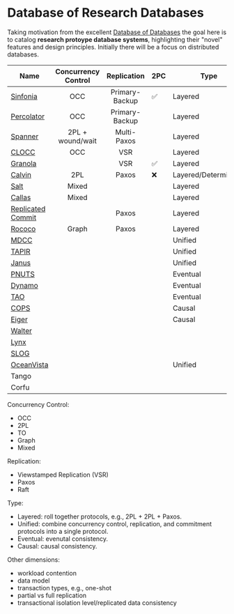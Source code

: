 # Database of Research Databases

Taking motivation from the excellent [Database of Databases](https://dbdb.io/) the goal here is to catalog **research protoype database systems**, highlighting their "novel" features and design principles.
Initially there will be a focus on distributed databases.

| Name                                                               | Concurrency Control  | Replication      | 2PC   | Type                  |
| -----------                                                        | :------------------: | :--------------: | ----- | ----------            |
| [Sinfonia](https://github.com/jackwaudby/dbordb/blob/main/sinfonia.md)                                                          | OCC                  | Primary-Backup   | ✅    | Layered               |]
| [Percolator](https://github.com/jackwaudby/dbordb/blob/main/percolator.md)                                                         | OCC                  | Primary-Backup   |       | Layered               |
| [Spanner](https://github.com/jackwaudby/dbordb/blob/main/spanner.md)                                                           | 2PL + wound/wait     | Multi-Paxos      |       | Layered               |
| [CLOCC](https://github.com/jackwaudby/dbordb/blob/main/clocc.md)   | OCC                  | VSR              |       | Layered               |
| [Granola](https://github.com/jackwaudby/dbordb/blob/main/granola.md)                                                       |                      | VSR              | ✅    | Layered               |
| [Calvin](https://github.com/jackwaudby/dbordb/blob/main/calvin.md) | 2PL                  | Paxos            | ❌    | Layered/Deterministic |
| [Salt](https://github.com/jackwaudby/dbordb/blob/main/salt.md)                                                             | Mixed                |                  |       | Layered               |
| [Callas](https://github.com/jackwaudby/dbordb/blob/main/callas.md)                                                               | Mixed                |                  |       | Layered               |
| [Replicated Commit](https://github.com/jackwaudby/dbordb/blob/main/rep_commit.md)                                                    |                      | Paxos            |       | Layered               |
| [Rococo](https://github.com/jackwaudby/dbordb/blob/main/rococo.md)                                                               | Graph                | Paxos            |       | Layered               |
| [MDCC](https://github.com/jackwaudby/dbordb/blob/main/mdcc.md)                                                                 |                      |                  |       | Unified               |
| [TAPIR](https://github.com/jackwaudby/dbordb/blob/main/tapir.md)                                                                |                      |                  |       | Unified               |
| [Janus](https://github.com/jackwaudby/dbordb/blob/main/janus.md)   |                      |                  |       | Unified               |
| [PNUTS](https://github.com/jackwaudby/dbordb/blob/main/pnuts.md)                                                              |                      |                  |       | Eventual              |
| [Dynamo](https://github.com/jackwaudby/dbordb/blob/main/dynamo.md)                                                              |                      |                  |       | Eventual              |
| [TAO](https://github.com/jackwaudby/dbordb/blob/main/tao.md)                                                                 |                      |                  |       | Eventual              |
| [COPS](https://github.com/jackwaudby/dbordb/blob/main/cops.md)                                                               |                      |                  |       | Causal                |
| [Eiger](https://github.com/jackwaudby/dbordb/blob/main/eiger.md)                                                               |                      |                  |       | Causal                |
| [Walter](https://github.com/jackwaudby/dbordb/blob/main/walter.md)                                                              |                      |                  |       |                       |
| [Lynx](https://github.com/jackwaudby/dbordb/blob/main/lynx.md)                                                                |                      |                  |       |                       |
| [SLOG](https://github.com/jackwaudby/dbordb/blob/main/slog.md)                                                                |                      |                  |       |                       |
| [OceanVista](https://github.com/jackwaudby/dbordb/blob/main/oceanvista.md)                                                          |                      |                  |       | Unified               |
| Tango |||||
| Corfu |||||

Concurrency Control:
+ OCC
+ 2PL
+ TO
+ Graph
+ Mixed

Replication:
+ Viewstamped Replication (VSR)
+ Paxos
+ Raft

Type:
+ Layered: roll together protocols, e.g., 2PL + 2PL + Paxos.
+ Unified: combine concurrency control, replication, and commitment protocols into a single protocol.
+ Eventual: evenutal consistency.
+ Causal: causal consistency.

Other dimensions:
+ workload contention
+ data model
+ transaction types, e.g., one-shot
+ partial vs full replication
+ transactional isolation level/replicated data consistency
